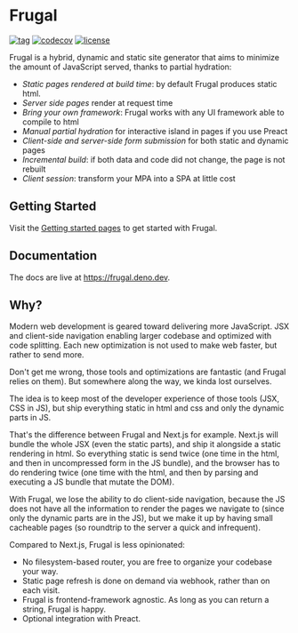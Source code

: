 # Frugal

[![tag](https://img.shields.io/github/v/tag/PaulBlanche/frugal)](https://deno.land/x/frugal)
[![codecov](https://codecov.io/gh/PaulBlanche/frugal/branch/main/graph/badge.svg?token=F5PV06R9V1)](https://codecov.io/gh/PaulBlanche/frugal)
[![license](https://img.shields.io/github/license/PaulBlanche/frugal)](https://github.com/PaulBlanche/frugal/blob/main/LICENSE)

Frugal is a hybrid, dynamic and static site generator that aims to minimize the amount of JavaScript served, thanks to partial hydration:

- _Static pages rendered at build time_: by default Frugal produces static html.
- _Server side pages_ render at request time
- _Bring your own framework_: Frugal works with any UI framework able to compile to html
- _Manual partial hydration_ for interactive island in pages if you use Preact
- _Client-side and server-side form submission_ for both static and dynamic pages
- _Incremental build_: if both data and code did not change, the page is not rebuilt
- _Client session_: transform your MPA into a SPA at little cost

## Getting Started

Visit the [Getting started pages](https://frugal.deno.dev/doc@0.9.0/getting-started) to get started with Frugal.

## Documentation

The docs are live at https://frugal.deno.dev.

## Why?

Modern web development is geared toward delivering more JavaScript. JSX and client-side navigation enabling larger codebase and optimized with code splitting. Each new optimization is not used to make web faster, but rather to send more.

Don't get me wrong, those tools and optimizations are fantastic (and Frugal relies on them). But somewhere along the way, we kinda lost ourselves.

The idea is to keep most of the developer experience of those tools (JSX, CSS in JS), but ship everything static in html and css and only the dynamic parts in JS.

That's the difference between Frugal and Next.js for example. Next.js will bundle the whole JSX (even the static parts), and ship it alongside a static rendering in html. So everything static is send twice (one time in the html, and then in uncompressed form in the JS bundle), and the browser has to do rendering twice (one time with the html, and then by parsing and executing a JS bundle that mutate the DOM).

With Frugal, we lose the ability to do client-side navigation, because the JS does not have all the information to render the pages we navigate to (since only the dynamic parts are in the JS), but we make it up by having small cacheable pages (so roundtrip to the server a quick and infrequent).

Compared to Next.js, Frugal is less opinionated:

- No filesystem-based router, you are free to organize your codebase your way.
- Static page refresh is done on demand via webhook, rather than on each visit.
- Frugal is frontend-framework agnostic. As long as you can return a string, Frugal is happy.
- Optional integration with Preact.
